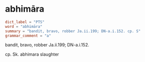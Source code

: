 # abhimāra

``` toml
dict_label = "PTS"
word = "abhimāra"
summary = "bandit, bravo, robber Ja.ii.199; DN-a.i.152. cp. S"
grammar_comment = "a"
```

bandit, bravo, robber Ja.ii.199; DN\-a.i.152.

cp. Sk. abhimara slaughter

